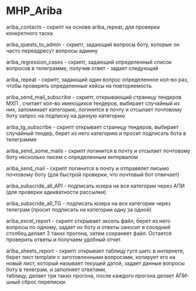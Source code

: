 # MHP_Ariba
ariba_contacts - скрипт на основе ariba_repeat, для проверки конкретного таска

ariba_quests_to_admin - скрипт, задающий вопросы боту, которые он часто переадресут вопросы админу

ariba_regression_cases - скрипт, задающий определенный список вопросов в телеграмме, получив ответ - задает следующий

ariba_repeat - скрипт, задающий один вопрос определенное кол-во раз, чтобы проверять определенные кейсы на повторяемость

ariba_send_mail_subscribe - скрипт, открывающий страницу тендеров МХП , считает кол-во имеющихся тендеров, выбирает случайный из
них, запоминает категорию, логинится в почту и отсылает почтовому боту запрос на подписку на данную категорию

ariba_tg_subscribe - скрипт открывает страницу тендеров, выбирает случайный тендер, берет из него категорию и просит подписать
бота в телеграмме

ariba_send_some_mails - скрипт логинится в почту и отсылает почтовому боту несколько писем с определенным интервалом

ariba_send_mail - скрипт логинится в почту и отправялет письмо почтовому боту (для быстрой проверки, что почтовый бот отвечает)

ariba_subscride_all_API - подписать юзера на все категории через АПИ (для проверки адекватности рассылки)

ariba_subscride_all_TG - подписать юзера на все категории через телеграм (просит подписать на категории одну за одной)

ariba_excel_report - скрипт открывает эксель файл, берет из него вопросы по одному, задает их боту и ответы заносит в соседний столбец
делает 3 таких прогона, затем сохраняет файл. Остается проверить ответы и получаем удобный отчет.

ariba_sheets_report - скрипт открывает таблицу гугл шитс в интернете, берет лист template с заготовленными вопросами,
копирует его на новый лист, который называет текущей датой, задает данные вопросы боту в телеграм, и заполняет ответами,  
таблицу, делает три таких прогона, после каждого прогона делает АПИ-шный сброс переписки.

